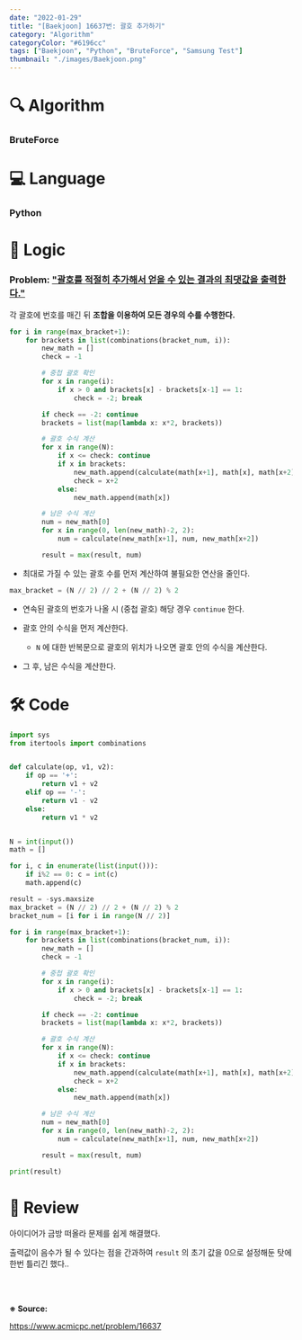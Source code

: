 ```yaml
---
date: "2022-01-29"
title: "[Baekjoon] 16637번: 괄호 추가하기"
category: "Algorithm"
categoryColor: "#6196cc"
tags: ["Baekjoon", "Python", "BruteForce", "Samsung Test"]
thumbnail: "./images/Baekjoon.png"
---
```


# 🔍 Algorithm

### BruteForce

# 💻 Language

### Python

# 📍 Logic

### Problem: <u>"괄호를 적절히 추가해서 얻을 수 있는 결과의 최댓값을 출력한다."</u>

각 괄호에 번호를 매긴 뒤 **조합을 이용하여 모든 경우의 수를 수행한다.**

```python
for i in range(max_bracket+1):
    for brackets in list(combinations(bracket_num, i)):
        new_math = []
        check = -1

        # 중첩 괄호 확인
        for x in range(i):
            if x > 0 and brackets[x] - brackets[x-1] == 1:
                check = -2; break

        if check == -2: continue
        brackets = list(map(lambda x: x*2, brackets))

        # 괄호 수식 계산
        for x in range(N):
            if x <= check: continue
            if x in brackets:
                new_math.append(calculate(math[x+1], math[x], math[x+2]))
                check = x+2
            else:
                new_math.append(math[x])

        # 남은 수식 계산
        num = new_math[0]
        for x in range(0, len(new_math)-2, 2):
            num = calculate(new_math[x+1], num, new_math[x+2])

        result = max(result, num)
```

- 최대로 가질 수 있는 괄호 수를 먼저 계산하여 불필요한 연산을 줄인다.

```python
max_bracket = (N // 2) // 2 + (N // 2) % 2
```

- 연속된 괄호의 번호가 나올 시 (중첩 괄호) 해당 경우 `continue` 한다.

- 괄호 안의 수식을 먼저 계산한다.

  - `N` 에 대한 반복문으로 괄호의 위치가 나오면 괄호 안의 수식을 계산한다.

- 그 후, 남은 수식을 계산한다.

# 🛠 Code

```python
import sys
from itertools import combinations


def calculate(op, v1, v2):
    if op == '+':
        return v1 + v2
    elif op == '-':
        return v1 - v2
    else:
        return v1 * v2


N = int(input())
math = []

for i, c in enumerate(list(input())):
    if i%2 == 0: c = int(c)
    math.append(c)

result = -sys.maxsize
max_bracket = (N // 2) // 2 + (N // 2) % 2
bracket_num = [i for i in range(N // 2)]

for i in range(max_bracket+1):
    for brackets in list(combinations(bracket_num, i)):
        new_math = []
        check = -1

        # 중첩 괄호 확인
        for x in range(i):
            if x > 0 and brackets[x] - brackets[x-1] == 1:
                check = -2; break

        if check == -2: continue
        brackets = list(map(lambda x: x*2, brackets))

        # 괄호 수식 계산
        for x in range(N):
            if x <= check: continue
            if x in brackets:
                new_math.append(calculate(math[x+1], math[x], math[x+2]))
                check = x+2
            else:
                new_math.append(math[x])

        # 남은 수식 계산
        num = new_math[0]
        for x in range(0, len(new_math)-2, 2):
            num = calculate(new_math[x+1], num, new_math[x+2])

        result = max(result, num)

print(result)
```

# 📝 Review

아이디어가 금방 떠올라 문제를 쉽게 해결했다.

출력값이 음수가 될 수 있다는 점을 간과하여 `result` 의 초기 값을 0으로 설정해둔 탓에 한번 틀리긴 했다..

<br />
<br />

**※ Source:**

https://www.acmicpc.net/problem/16637
